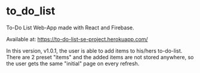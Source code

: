 # to_do_list

To-Do List Web-App made with React and Firebase.

Available at: https://to-do-list-se-project.herokuapp.com/

In this version, v1.0.1, the user is able to add items to his/hers to-do-list. There are 2 preset "items" and the added items are not stored anywhere, so the user gets the same "initial" page on every refresh.
